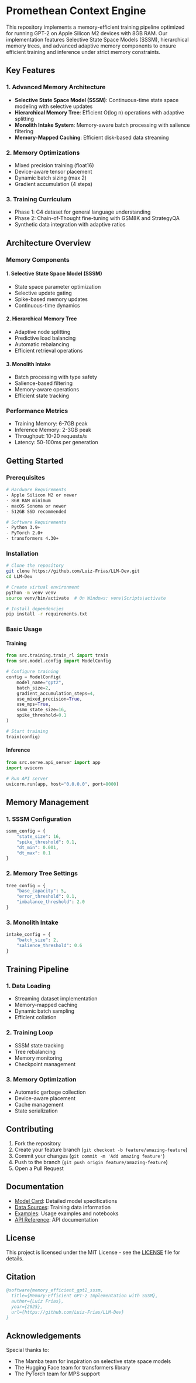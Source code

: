 # Promethean Context Engine

This repository implements a memory-efficient training pipeline optimized for running GPT-2 on Apple Silicon M2 devices with 8GB RAM. Our implementation features Selective State Space Models (SSSM), hierarchical memory trees, and advanced adaptive memory components to ensure efficient training and inference under strict memory constraints.

## Key Features

### 1. Advanced Memory Architecture
- **Selective State Space Model (SSSM)**: Continuous-time state space modeling with selective updates
- **Hierarchical Memory Tree**: Efficient O(log n) operations with adaptive splitting
- **Monolith Intake System**: Memory-aware batch processing with salience filtering
- **Memory-Mapped Caching**: Efficient disk-based data streaming

### 2. Memory Optimizations
- Mixed precision training (float16)
- Device-aware tensor placement
- Dynamic batch sizing (max 2)
- Gradient accumulation (4 steps)

### 3. Training Curriculum
- Phase 1: C4 dataset for general language understanding
- Phase 2: Chain-of-Thought fine-tuning with GSM8K and StrategyQA
- Synthetic data integration with adaptive ratios

## Architecture Overview

### Memory Components

#### 1. Selective State Space Model (SSSM)
- State space parameter optimization
- Selective update gating
- Spike-based memory updates
- Continuous-time dynamics

#### 2. Hierarchical Memory Tree
- Adaptive node splitting
- Predictive load balancing
- Automatic rebalancing
- Efficient retrieval operations

#### 3. Monolith Intake
- Batch processing with type safety
- Salience-based filtering
- Memory-aware operations
- Efficient state tracking

### Performance Metrics
- Training Memory: 6-7GB peak
- Inference Memory: 2-3GB peak
- Throughput: 10-20 requests/s
- Latency: 50-100ms per generation

## Getting Started

### Prerequisites
```bash
# Hardware Requirements
- Apple Silicon M2 or newer
- 8GB RAM minimum
- macOS Sonoma or newer
- 512GB SSD recommended

# Software Requirements
- Python 3.9+
- PyTorch 2.0+
- transformers 4.30+
```

### Installation
```bash
# Clone the repository
git clone https://github.com/Luiz-Frias/LLM-Dev.git
cd LLM-Dev

# Create virtual environment
python -m venv venv
source venv/bin/activate  # On Windows: venv\Scripts\activate

# Install dependencies
pip install -r requirements.txt
```

### Basic Usage

#### Training
```python
from src.training.train_rl import train
from src.model.config import ModelConfig

# Configure training
config = ModelConfig(
    model_name="gpt2",
    batch_size=2,
    gradient_accumulation_steps=4,
    use_mixed_precision=True,
    use_mps=True,
    ssmm_state_size=16,
    spike_threshold=0.1
)

# Start training
train(config)
```

#### Inference
```python
from src.serve.api_server import app
import uvicorn

# Run API server
uvicorn.run(app, host="0.0.0.0", port=8000)
```

## Memory Management

### 1. SSSM Configuration
```python
ssmm_config = {
    "state_size": 16,
    "spike_threshold": 0.1,
    "dt_min": 0.001,
    "dt_max": 0.1
}
```

### 2. Memory Tree Settings
```python
tree_config = {
    "base_capacity": 5,
    "error_threshold": 0.1,
    "imbalance_threshold": 2.0
}
```

### 3. Monolith Intake
```python
intake_config = {
    "batch_size": 2,
    "salience_threshold": 0.6
}
```

## Training Pipeline

### 1. Data Loading
- Streaming dataset implementation
- Memory-mapped caching
- Dynamic batch sampling
- Efficient collation

### 2. Training Loop
- SSSM state tracking
- Tree rebalancing
- Memory monitoring
- Checkpoint management

### 3. Memory Optimization
- Automatic garbage collection
- Device-aware placement
- Cache management
- State serialization

## Contributing

1. Fork the repository
2. Create your feature branch (`git checkout -b feature/amazing-feature`)
3. Commit your changes (`git commit -m 'Add amazing feature'`)
4. Push to the branch (`git push origin feature/amazing-feature`)
5. Open a Pull Request

## Documentation

- [Model Card](MODEL_CARD.md): Detailed model specifications
- [Data Sources](DATA_SOURCES.md): Training data information
- [Examples](examples/): Usage examples and notebooks
- [API Reference](docs/api.md): API documentation

## License

This project is licensed under the MIT License - see the [LICENSE](LICENSE) file for details.

## Citation

```bibtex
@software{memory_efficient_gpt2_sssm,
  title={Memory-Efficient GPT-2 Implementation with SSSM},
  author={Luiz Frias},
  year={2025},
  url={https://github.com/Luiz-Frias/LLM-Dev}
}
```

## Acknowledgements

Special thanks to:
- The Mamba team for inspiration on selective state space models
- The Hugging Face team for transformers library
- The PyTorch team for MPS support 